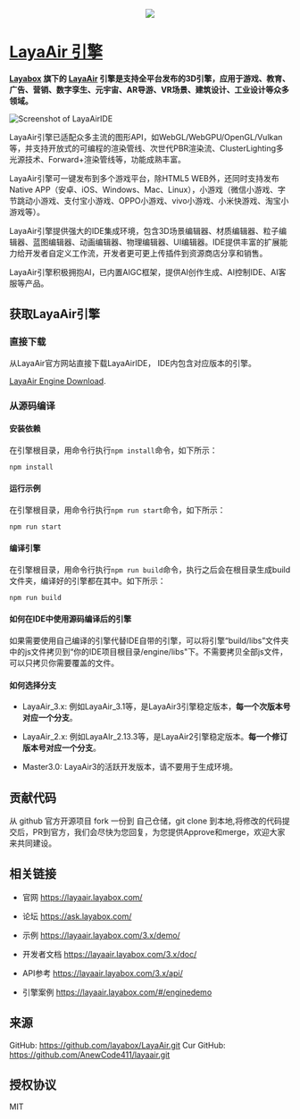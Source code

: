 <p align="center">
    <a href="https://layaair.layabox.com">
        <img src="https://github.com/layabox/LayaAir/assets/38777031/5519a795-c050-4612-8ee0-0907a946260b"
    </a>
</p>

# LayaAir 引擎

**[Layabox](https://www.layabox.com/) 旗下的 [LayaAir](https://layaair.layabox.com/) 引擎是支持全平台发布的3D引擎，应用于游戏、教育、广告、营销、数字孪生、元宇宙、AR导游、VR场景、建筑设计、工业设计等众多领域。**

![Screenshot of LayaAirIDE](https://github.com/layabox/LayaAir/assets/38777031/f520c762-98e4-41f0-8145-df6a6cb422d6)

LayaAir引擎已适配众多主流的图形API，如WebGL/WebGPU/OpenGL/Vulkan等，并支持开放式的可编程的渲染管线、次世代PBR渲染流、ClusterLighting多光源技术、Forward+渲染管线等，功能成熟丰富。

LayaAir引擎可一键发布到多个游戏平台，除HTML5 WEB外，还同时支持发布Native APP（安卓、iOS、Windows、Mac、Linux），小游戏（微信小游戏、字节跳动小游戏、支付宝小游戏、OPPO小游戏、vivo小游戏、小米快游戏、淘宝小游戏等）。

LayaAir引擎提供强大的IDE集成环境，包含3D场景编辑器、材质编辑器、粒子编辑器、蓝图编辑器、动画编辑器、物理编辑器、UI编辑器。IDE提供丰富的扩展能力给开发者自定义工作流，开发者更可更上传插件到资源商店分享和销售。

LayaAir引擎积极拥抱AI，已内置AIGC框架，提供AI创作生成、AI控制IDE、AI客服等产品。

## 获取LayaAir引擎

### 直接下载

从LayaAir官方网站直接下载LayaAirIDE， IDE内包含对应版本的引擎。

[LayaAir Engine Download](https://layaair.layabox.com/#/engineDownload).

### 从源码编译

#### 安装依赖

在引擎根目录，用命令行执行`npm install`命令，如下所示：

```bash
npm install
```

#### 运行示例

在引擎根目录，用命令行执行`npm run start`命令，如下所示：

```bash
npm run start
```

#### 编译引擎

在引擎根目录，用命令行执行`npm run build`命令，执行之后会在根目录生成build文件夹，编译好的引擎都在其中。如下所示：

```bash
npm run build
```

#### 如何在IDE中使用源码编译后的引擎

如果需要使用自己编译的引擎代替IDE自带的引擎，可以将引擎“build/libs”文件夹中的js文件拷贝到“你的IDE项目根目录/engine/libs"下。不需要拷贝全部js文件，可以只拷贝你需要覆盖的文件。

#### 如何选择分支

- LayaAir_3.x:  例如LayaAir_3.1等，是LayaAir3引擎稳定版本，**每一个次版本号对应一个分支**。

- LayaAir_2.x:  例如LayaAIr_2.13.3等，是LayaAir2引擎稳定版本。**每一个修订版本号对应一个分支**。

- Master3.0:  LayaAir3的活跃开发版本，请不要用于生成环境。

## 贡献代码

从 github 官方开源项目 fork 一份到 自己仓储，git clone 到本地,将修改的代码提交后，PR到官方，我们会尽快为您回复，为您提供Approve和merge，欢迎大家来共同建设。

## 相关链接

- 官网 https://layaair.layabox.com/

- 论坛 https://ask.layabox.com/

- 示例 https://layaair.layabox.com/3.x/demo/

- 开发者文档 https://layaair.layabox.com/3.x/doc/

- API参考 https://layaair.layabox.com/3.x/api/

- 引擎案例 https://layaair.layabox.com/#/enginedemo

## 来源
GitHub: https://github.com/layabox/LayaAir.git
Cur GitHub: https://github.com/AnewCode411/layaair.git

## 授权协议

MIT

